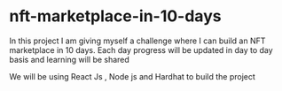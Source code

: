 # nft-marketplace-in-10-days

In this project I am giving myself a challenge where I can build an NFT marketplace in 10 days.
Each day progress will be updated in day to day basis and learning will be shared

We will be using React Js , Node js and Hardhat to build the project

